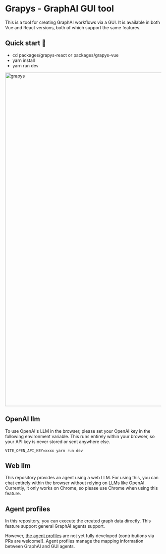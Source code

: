 # Grapys - GraphAI GUI tool

This is a tool for creating GraphAI workflows via a GUI. It is available in both Vue and React versions, both of which support the same features.

## Quick start 🚀
  - cd packages/grapys-react or packages/grapys-vue
  - yarn install
  - yarn run dev

<img width="1078" alt="grapys" src="https://github.com/user-attachments/assets/54f2083e-4c6a-4ea3-9f41-788ef607eefa" />


## OpenAI llm

To use OpenAI's LLM in the browser, please set your OpenAI key in the following environment variable.
This runs entirely within your browser, so your API key is never stored or sent anywhere else.

```
VITE_OPEN_API_KEY=xxxx yarn run dev
```

## Web llm

This repository provides an agent using a web LLM.
For using this, you can chat entirely within the browser without relying on LLMs like OpenAI.
Currently, it only works on Chrome, so please use Chrome when using this feature.

## Agent profiles
In this repository, you can execute the created graph data directly.
This feature support general GraphAI agents support.

However, [the agent profiles](https://github.com/receptron/grapys/blob/main/packages/grapys-vue/src/utils/gui/data.ts)  are not yet fully developed (contributions via PRs are welcome!).
Agent profiles manage the mapping information between GraphAI and GUI agents.
